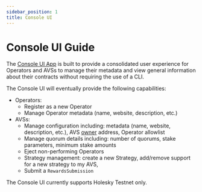 ```yaml
---
sidebar_position: 1
title: Console UI
---
```



# Console UI Guide

The [Console UI App](https://holesky.console.eigenlayer.xyz/operator) is built to provide a consolidated user experience for Operators and AVSs to manage their metadata and view general information about their contracts without requiring the use of a CLI. 

The Console UI will eventually provide the following capabilities:

* Operators: 
  * Register as a new Operator
  * Manage Operator metadata (name, website, description, etc.)
* AVSs: 
  * Manage configuration including: metadata (name, website, description, etc.), AVS [owner](https://github.com/Layr-Labs/eigenlayer-middleware/blob/7d49b5181b09198ed275783453aa082bb3766990/src/RegistryCoordinator.sol#L83) address, Operator allowlist
  * Manage quorum details including: number of quorums, stake parameters, minimum stake amounts
  * Eject non-performing Operators
  * Strategy management: create a new Strategy, add/remove support for a new strategy to my AVS, 
  * Submit a `RewardsSubmission`

The Console UI currently supports Holesky Testnet only.